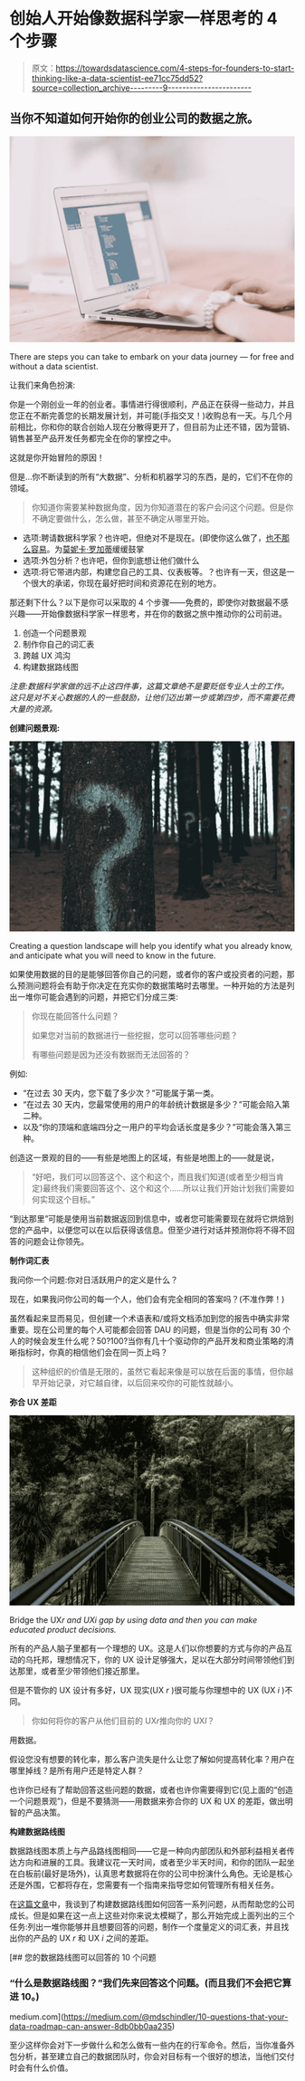 # 创始人开始像数据科学家一样思考的 4 个步骤

> 原文：<https://towardsdatascience.com/4-steps-for-founders-to-start-thinking-like-a-data-scientist-ee71cc75dd52?source=collection_archive---------9----------------------->

## 当你不知道如何开始你的创业公司的数据之旅。

![](img/b266c562badded7d6d8bbf7b960b8f58.png)

There are steps you can take to embark on your data journey — for free and without a data scientist.

让我们来角色扮演:

你是一个刚创业一年的创业者。事情进行得很顺利，产品正在获得一些动力，并且您正在不断完善您的长期发展计划，并可能(手指交叉！)收购总有一天。与几个月前相比，你和你的联合创始人现在分散得更开了，但目前为止还不错，因为营销、销售甚至产品开发任务都完全在你的掌控之中。

这就是你开始冒险的原因！

但是…你不断读到的所有“大数据”、分析和机器学习的东西，是的，它们不在你的领域。

> 你知道你需要某种数据角度，因为你知道潜在的客户会问这个问题。但是你不确定要做什么，怎么做，甚至不确定从哪里开始。

*   选项:聘请数据科学家？也许吧，但绝对不是现在。(即使你这么做了，[也不那么容易](https://hackernoon.com/how-not-to-hire-your-first-data-scientist-34f0f56f81ae)。为[莫妮卡·罗加蒂](https://medium.com/u/b31aba7f4828?source=post_page-----ee71cc75dd52--------------------------------)缓缓鼓掌
*   选项:外包分析？也许吧，但你到底想让他们做什么
*   选项:将它带进内部，构建您自己的工具、仪表板等。？也许有一天，但这是一个很大的承诺，你现在最好把时间和资源花在别的地方。

那还剩下什么？以下是你可以采取的 4 个步骤——免费的，即使你对数据最不感兴趣——开始像数据科学家一样思考，并在你的数据之旅中推动你的公司前进。

1.  创造一个问题景观
2.  制作你自己的词汇表
3.  跨越 UX 鸿沟
4.  构建数据路线图

*注意:数据科学家做的远不止这四件事，这篇文章绝不是要贬低专业人士的工作。这只是对不关心数据的人的一些鼓励，让他们迈出第一步或第四步，而不需要花费大量的资源。*

**创建问题景观:**

![](img/9b9af1493b6ec63ef872039e3c147355.png)

Creating a question landscape will help you identify what you already know, and anticipate what you will need to know in the future.

如果使用数据的目的是能够回答你自己的问题，或者你的客户或投资者的问题，那么预测问题将会有助于你决定在充实你的数据策略时去哪里。一种开始的方法是列出一堆你可能会遇到的问题，并把它们分成三类:

> 你现在能回答什么问题？
> 
> 如果您对当前的数据进行一些挖掘，您可以回答哪些问题？
> 
> 有哪些问题是因为还没有数据而无法回答的？

例如:

*   “在过去 30 天内，您下载了多少次？”可能属于第一类。
*   “在过去 30 天内，您最常使用的用户的年龄统计数据是多少？”可能会陷入第二种。
*   以及“你的顶端和底端四分之一用户的平均会话长度是多少？”可能会落入第三种。

创造这一景观的目的——有些是地图上的区域，有些是地图上的——就是说，

> “好吧，我们可以回答这个、这个和这个，而且我们知道(或者至少相当肯定)最终我们需要回答这个、这个和这个……所以让我们开始计划我们需要如何实现这个目标。”

“到达那里”可能是使用当前数据返回到信息中，或者您可能需要现在就将它烘焙到您的产品中，以便您可以在以后获得该信息。但至少进行对话并预测你将不得不回答的问题会让你领先。

**制作词汇表**

我问你一个问题:你对日活跃用户的定义是什么？

现在，如果我问你公司的每一个人，他们会有完全相同的答案吗？(不准作弊！)

虽然看起来显而易见，但创建一个术语表和/或将文档添加到您的报告中确实非常重要。现在公司里的每个人可能都会回答 DAU 的问题，但是当你的公司有 30 个人的时候会发生什么呢？50?100?当你有几十个驱动你的产品开发和商业策略的清晰指标时，你真的相信他们会在同一页上吗？

> 这种组织的价值是无限的，虽然它看起来像是可以放在后面的事情，但你越早开始记录，对它越自律，以后回来咬你的可能性就越小。

**弥合 UX 差距**

![](img/e4eaf7d6568aec768d8f09dba7a297d0.png)

Bridge the UX*r and UXi gap by using data and then you can make educated product decisions.*

所有的产品人脑子里都有一个理想的 UX。这是人们以你想要的方式与你的产品互动的乌托邦，理想情况下，你的 UX 设计足够强大，足以在大部分时间带领他们到达那里，或者至少带领他们接近那里。

但是不管你的 UX 设计有多好，UX 现实(UX *r* )很可能与你理想中的 UX (UX *i* )不同。

> 你如何将你的客户从他们目前的 UX*r*推向你的 UX*I*？

用数据。

假设您没有想要的转化率，那么客户流失是什么让您了解如何提高转化率？用户在哪里掉线？是所有用户还是特定人群？

也许你已经有了帮助回答这些问题的数据，或者也许你需要得到它(见上面的“创造一个问题景观”)，但是不要猜测——用数据来弥合你的 UX 和 UX 的差距，做出明智的产品决策。

**构建数据路线图**

数据路线图本质上与产品路线图相同——它是一种向内部团队和外部利益相关者传达方向和进展的工具。我建议花一天时间，或者至少半天时间，和你的团队一起坐在白板前(最好是场外)，认真思考数据将在你的公司中扮演什么角色。无论是核心还是外围，它都将存在，您需要有一个指南来指导您如何管理所有相关任务。

在[这篇文章](https://medium.com/@mdschindler/10-questions-that-your-data-roadmap-can-answer-8db0bb0aa235)中，我谈到了构建数据路线图如何回答一系列问题，从而帮助您的公司成长。但是如果在这一点上这些对你来说太模糊了，那么开始完成上面列出的三个任务:列出一堆你能够并且想要回答的问题，制作一个度量定义的词汇表，并且找出你的产品的 UX *r* 和 UX *i* 之间的差距。

[](https://medium.com/@mdschindler/10-questions-that-your-data-roadmap-can-answer-8db0bb0aa235) [## 您的数据路线图可以回答的 10 个问题

### “什么是数据路线图？”我们先来回答这个问题。(而且我们不会把它算进 10。)

medium.com](https://medium.com/@mdschindler/10-questions-that-your-data-roadmap-can-answer-8db0bb0aa235) 

至少这样你会对下一步做什么和怎么做有一些内在的行军命令。然后，当你准备外包分析，甚至建立自己的数据团队时，你会对目标有一个很好的想法，当他们交付时会有什么价值。